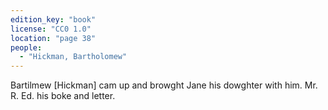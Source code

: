 ```yaml
---
edition_key: "book"
license: "CC0 1.0"
location: "page 38"
people:
  - "Hickman, Bartholomew"
---
```

Bartilmew [Hickman] cam up and browght Jane his dowghter with
him. Mr. R. Ed. his boke and letter.
